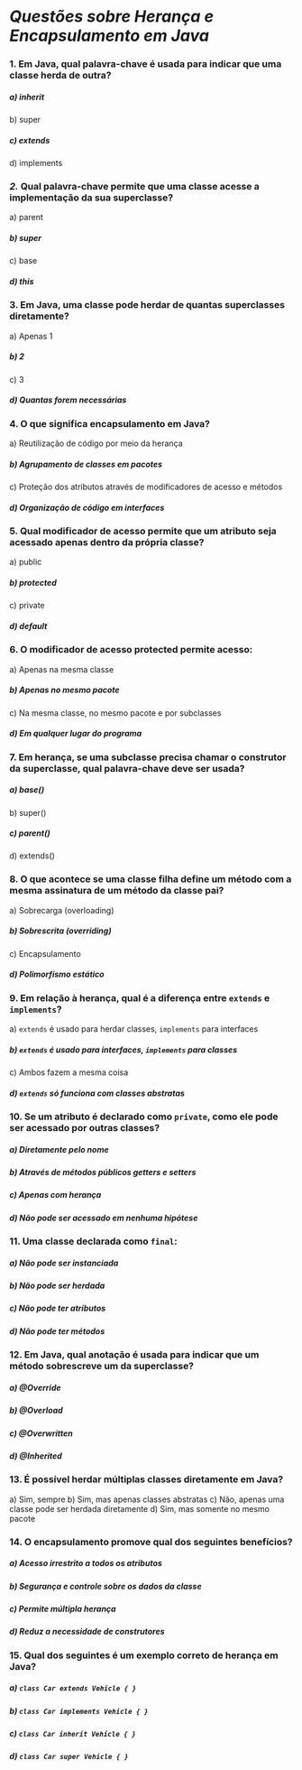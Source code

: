 
# *Questões sobre Herança e Encapsulamento em Java*

### **1.** Em Java, qual palavra-chave é usada para indicar que uma classe herda de outra?
##### a) inherit
b) super
##### c) extends
d) implements

### *2.* Qual palavra-chave permite que uma classe acesse a implementação da sua superclasse?
a) parent
##### b) super
c) base
##### d) this

### **3.** Em Java, uma classe pode herdar de quantas superclasses diretamente?
a) Apenas 1
##### b) 2
c) 3
##### d) Quantas forem necessárias

### **4.** O que significa encapsulamento em Java?
a) Reutilização de código por meio da herança
##### b) Agrupamento de classes em pacotes
c) Proteção dos atributos através de modificadores de acesso e métodos
##### d) Organização de código em interfaces

### **5.** Qual modificador de acesso permite que um atributo seja acessado apenas dentro da própria classe?
a) public
##### b) protected
c) private
##### d) default

### **6.** O modificador de acesso **protected** permite acesso:
a) Apenas na mesma classe
##### b) Apenas no mesmo pacote
c) Na mesma classe, no mesmo pacote e por subclasses
##### d) Em qualquer lugar do programa

### **7.** Em herança, se uma subclasse precisa chamar o construtor da superclasse, qual palavra-chave deve ser usada?
##### a) base()
b) super()
##### c) parent()
d) extends()

### **8.** O que acontece se uma classe filha define um método com a mesma assinatura de um método da classe pai?
a) Sobrecarga (overloading)
##### b) Sobrescrita (overriding)
c) Encapsulamento
##### d) Polimorfismo estático

### **9.** Em relação à herança, qual é a diferença entre `extends` e `implements`?
a) `extends` é usado para herdar classes, `implements` para interfaces
##### b) `extends` é usado para interfaces, `implements` para classes
c) Ambos fazem a mesma coisa
##### d) `extends` só funciona com classes abstratas

### **10.** Se um atributo é declarado como `private`, como ele pode ser acessado por outras classes?
##### a) Diretamente pelo nome
##### b) Através de métodos públicos getters e setters
##### c) Apenas com herança
##### d) Não pode ser acessado em nenhuma hipótese

### **11.** Uma classe declarada como `final`:
##### a) Não pode ser instanciada
##### b) Não pode ser herdada
##### c) Não pode ter atributos
##### d) Não pode ter métodos

### **12.** Em Java, qual anotação é usada para indicar que um método sobrescreve um da superclasse?
##### a) @Override
##### b) @Overload
##### c) @Overwritten
##### d) @Inherited

### **13.** É possível herdar múltiplas classes diretamente em Java?
a) Sim, sempre
b) Sim, mas apenas classes abstratas
c) Não, apenas uma classe pode ser herdada diretamente
d) Sim, mas somente no mesmo pacote

### **14.** O encapsulamento promove qual dos seguintes benefícios?
##### a) Acesso irrestrito a todos os atributos
##### b) Segurança e controle sobre os dados da classe
##### c) Permite múltipla herança
##### d) Reduz a necessidade de construtores

### **15.** Qual dos seguintes é um exemplo correto de herança em Java?
##### a) `class Car extends Vehicle { }`
##### b) `class Car implements Vehicle { }`
##### c) `class Car inherit Vehicle { }`
##### d) `class Car super Vehicle { }`
